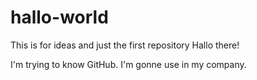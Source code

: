 # hallo-world
This is for ideas and just the first repository
Hallo there!

I'm trying to know GitHub. I'm gonne use in my company.


